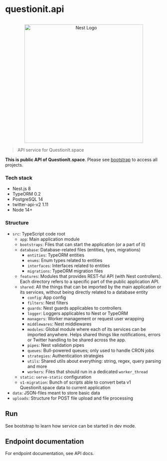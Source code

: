 # questionit.api

<p align="center" style="margin-top: 2rem">
  <a href="https://questionit.space/" target="_blank"><img src="https://questionit.space/images/logo/BannerWhite.png" width="380" alt="Nest Logo" /></a>
</p>

> API service for QuestionIt.space

**This is public API of QuestionIt.space**. Please see [bootstrap](https://github.com/alkihis/questionit.bootstrap) to access all projects.

### Tech stack

- Nest.js 8
- TypeORM 0.2
- PostgreSQL 14
- twitter-api-v2 1.11
- Node 14+

### Structure

- `src`: TypeScript code root
  - `app`: Main application module
  - `bootstraps`: Files that can start the application (or a part of it)
  - `database`: Database-related files (entities, tyes, migrations)
    - `entities`: TypeORM entities
    - `enums`: Enum types related to entities
    - `interfaces`:  Interfaces related to entities
    - `migrations`: TypeORM migration files
  - `features`: Modules that provides REST-ful API (with Nest controllers). Each directory refers to a specific part of the public application API.
  - `shared`: All the things that can be imported by the main application or its services, without being directly related to a database entity
    - `config`: App config
    - `filters`: Nest filters
    - `guards`: Nest guards applicables to controllers
    - `logger`: Loggers applicables to Nest or TypeORM
    - `managers`: Worker management or request user wrapping
    - `middlewares`: Nest middlewares
    - `modules`: Global module where each of its services can be imported anywhere. Helps shared things like notifications, errors or Twitter handling to be shared across the app.
    - `pipes`: Nest validation pipes
    - `queues`: Bull-powered queues; only used to handle CRON jobs
    - `strategies`: Authentication strategies
    - `utils`: Shared utils about everything: string, regex, query parsing and more
    - `workers`: Files that should run in a dedicated `worker_thread`
  - `static`: `serve-static` configuration
  - `v1-migration`: Bunch of scripts able to convert beta v1 QuestionIt.space data to current application
- `data`: JSON-files meant to store basic data
- `uploads`: Structure for POST file upload and file processing

## Run

See bootstrap to learn how service can be started in dev mode.

## Endpoint documentation

For endpoint documentation, see API docs.
